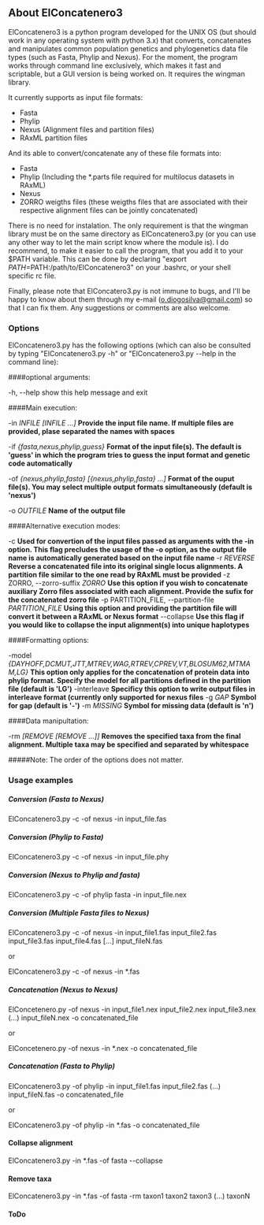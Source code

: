 ## About ElConcatenero3

ElConcatenero3 is a python program developed for the UNIX OS (but should work in any operating system with python 3.x) that converts, concatenates and manipulates common population genetics and phylogenetics data file types (such as Fasta, Phylip and Nexus). For the moment, the program works through command line exclusively, which makes it fast and scriptable, but a GUI version is being worked on. It requires the wingman library.

It currently supports as input file formats:

- Fasta
- Phylip
- Nexus (Alignment files and partition files)
- RAxML partition files

And its able to convert/concatenate any of these file formats into:

- Fasta
- Phylip (Including the *.parts file required for multilocus datasets in RAxML)
- Nexus
- ZORRO weigths files (these weigths files that are associated with their respective alignment files can be jointly concatenated)

There is no need for instalation. The only requirement is that the wingman library must be on the same directory as ElConcatenero3.py (or you can use any other way to let the main script know where the module is). I do recommend, to make it easier to call the program, that you add it to your $PATH variable. This can be done by declaring "export $PATH=$PATH:/path/to/ElConcatenero3" on your .bashrc, or your shell specific rc file.

Finally, please note that ElConcatero3.py is not immune to bugs, and I'll be happy to know about them through my e-mail (o.diogosilva@gmail.com) so that I can fix them. Any suggestions or comments are also welcome.

### Options

ElConcatenero3.py has the following options (which can also be consulted by typing "ElConcatenero3.py -h" or "ElConcatenero3.py --help in the command line):

####optional arguments:

  -h, --help            show this help message and exit

####Main execution:

  -in *INFILE [INFILE ...]*
						**Provide the input file name. If multiple files are
                        provided, plase separated the names with spaces**
                        
  -if *{fasta,nexus,phylip,guess}*
                        **Format of the input file(s). The default is 'guess' in
                        which the program tries to guess the input format and
                        genetic code automatically**
                        
  -of *{nexus,phylip,fasta} [{nexus,phylip,fasta} ...]*
                        **Format of the ouput file(s). You may select multiple
                        output formats simultaneously (default is 'nexus')**
                        
  -o *OUTFILE*           **Name of the output file**

####Alternative execution modes:

  -c                    **Used for convertion of the input files passed as
                        arguments with the -in option. This flag precludes the
                        usage of the -o option, as the output file name is
                        automatically generated based on the input file name**
  -r *REVERSE*            **Reverse a concatenated file into its original single
                        locus alignments. A partition file similar to the one
                        read by RAxML must be provided**
  -z ZORRO, --zorro-suffix *ZORRO*
                        **Use this option if you wish to concatenate auxiliary
                        Zorro files associated with each alignment. Provide
                        the sufix for the concatenated zorro file**
  -p PARTITION_FILE, --partition-file *PARTITION_FILE*
                        **Using this option and providing the partition file
                        will convert it between a RAxML or Nexus format**
  --collapse            **Use this flag if you would like to collapse the input
                        alignment(s) into unique haplotypes**


####Formatting options:

   -model *{DAYHOFF,DCMUT,JTT,MTREV,WAG,RTREV,CPREV,VT,BLOSUM62,MTMAM,LG}*
                        **This option only applies for the concatenation of
                        protein data into phylip format. Specify the model for
                        all partitions defined in the partition file (default
                        is 'LG')**
  -interleave           **Specificy this option to write output files in
                        interleave format (currently only supported for nexus
                        files**
  -g *GAP*                **Symbol for gap (default is '-')**
  -m *MISSING*            **Symbol for missing data (default is 'n')**


####Data manipultation:

  -rm *[REMOVE [REMOVE ...]]*
                        **Removes the specified taxa from the final alignment.
                        Multiple taxa may be specified and separated by
                        whitespace**
                        


#####Note: The order of the options does not matter.
		
### Usage examples

##### Conversion (Fasta to Nexus)

ElConcatenero3.py -c -of nexus -in input_file.fas

##### Conversion (Phylip to Fasta)

ElConcatenero3.py -c -of nexus -in input_file.phy

##### Conversion (Nexus to Phylip and fasta)

ElConcatenero3.py -c -of phylip fasta -in input_file.nex

##### Conversion (Multiple Fasta files to Nexus)

ElConcatenero3.py -c -of nexus -in input_file1.fas input_file2.fas input_file3.fas input_file4.fas [...] input_fileN.fas

or

ElConcatenero3.py -c -of nexus -in *.fas

##### Concatenation (Nexus to Nexus)

ElConcetenero.py -of nexus -in input_file1.nex input_file2.nex input_file3.nex (...) input_fileN.nex -o concatenated_file

or

ElConcetenero.py -of nexus -in *.nex -o concatenated_file

##### Concatenation (Fasta to Phylip)

ElConcatenero3.py -of phylip -in input_file1.fas input_file2.fas (...) input_fileN.fas -o concatenated_file

or

ElConcatenero3.py -of phylip -in *.fas -o concatenated_file

#### Collapse alignment 

ElConcatenero3.py -in *.fas -of fasta --collapse

#### Remove taxa

ElConcatenero3.py -in *.fas -of fasta -rm taxon1 taxon2 taxon3 (...) taxonN

#### ToDo


